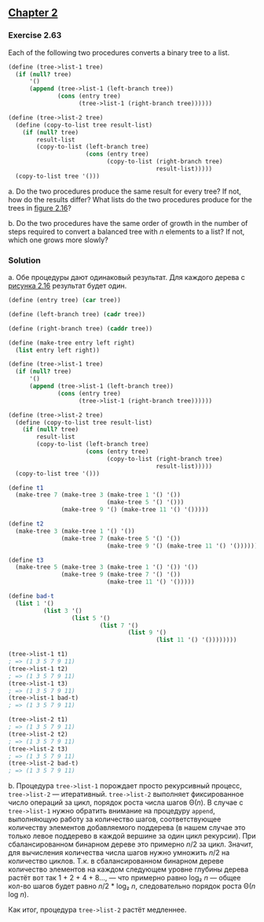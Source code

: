 ## [Chapter 2](../index.md#2-Building-Abstractions-with-Data)

### Exercise 2.63

Each of the following two procedures converts a binary tree to a list.

```scheme
(define (tree->list-1 tree)
  (if (null? tree)
      '()
      (append (tree->list-1 (left-branch tree))
              (cons (entry tree)
                    (tree->list-1 (right-branch tree))))))

(define (tree->list-2 tree)
  (define (copy-to-list tree result-list)
    (if (null? tree)
        result-list
        (copy-to-list (left-branch tree)
                      (cons (entry tree)
                            (copy-to-list (right-branch tree)
                                          result-list)))))
  (copy-to-list tree '()))
```

a. Do the two procedures produce the same result for every tree? If not, how do the results differ? What lists do the two procedures produce for the trees in [figure 2.16][1]?

b. Do the two procedures have the same order of growth in the number of steps required to convert a balanced tree with _n_ elements to a list? If not, which one grows more slowly?

### Solution

a. Обе процедуры дают одинаковый результат. Для каждого дерева с [рисунка 2.16][1] результат будет один.

```scheme
(define (entry tree) (car tree))

(define (left-branch tree) (cadr tree))

(define (right-branch tree) (caddr tree))

(define (make-tree entry left right)
  (list entry left right))
```
```scheme
(define (tree->list-1 tree)
  (if (null? tree)
      '()
      (append (tree->list-1 (left-branch tree))
              (cons (entry tree)
                    (tree->list-1 (right-branch tree))))))

(define (tree->list-2 tree)
  (define (copy-to-list tree result-list)
    (if (null? tree)
        result-list
        (copy-to-list (left-branch tree)
                      (cons (entry tree)
                            (copy-to-list (right-branch tree)
                                          result-list)))))
  (copy-to-list tree '()))

(define t1
  (make-tree 7 (make-tree 3 (make-tree 1 '() '())
                            (make-tree 5 '() '()))
               (make-tree 9 '() (make-tree 11 '() '()))))

(define t2
  (make-tree 3 (make-tree 1 '() '())
               (make-tree 7 (make-tree 5 '() '())
                            (make-tree 9 '() (make-tree 11 '() '())))))

(define t3
  (make-tree 5 (make-tree 3 (make-tree 1 '() '()) '())
               (make-tree 9 (make-tree 7 '() '())
                            (make-tree 11 '() '()))))

(define bad-t
  (list 1 '()
          (list 3 '()
                  (list 5 '()
                          (list 7 '()
                                  (list 9 '()
                                          (list 11 '() '())))))))

(tree->list-1 t1)
; => (1 3 5 7 9 11)
(tree->list-1 t2)
; => (1 3 5 7 9 11)
(tree->list-1 t3)
; => (1 3 5 7 9 11)
(tree->list-1 bad-t)
; => (1 3 5 7 9 11)

(tree->list-2 t1)
; => (1 3 5 7 9 11)
(tree->list-2 t2)
; => (1 3 5 7 9 11)
(tree->list-2 t3)
; => (1 3 5 7 9 11)
(tree->list-2 bad-t)
; => (1 3 5 7 9 11)
```

b. Процедура `tree->list-1` порождает просто рекурсивный процесс, `tree->list-2` — итеративный. `tree->list-2` выполняет фиксированное число операций за цикл, порядок роста числа шагов Θ(_n_). В случае с `tree->list-1` нужно обратить внимание на процедуру `append`, выполняющую работу за количество шагов, соответствующее количеству элементов добавляемого поддерева (в нашем случае это только левое поддерево в каждой вершине за один цикл рекурсии). При сбалансированном бинарном дереве это примерно _n_/2 за цикл. Значит, для вычисления количества числа шагов нужно умножить _n_/2 на количество циклов. Т.к. в сбалансированном бинарном дереве количество элементов на каждом следующем уровне глубины дерева растёт вот так 1 + 2 + 4 + 8..., — что примерно равно log₂ _n_ — общее кол-во шагов будет равно _n_/2 * log₂ _n_, следовательно порядок роста Θ(_n_ log _n_).

Как итог, процедура `tree->list-2` растёт медленнее.

[1]:https://mitpress.mit.edu/sites/default/files/sicp/full-text/book/book-Z-H-16.html#%_fig_2.16

